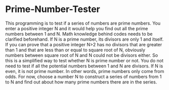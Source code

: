 # Prime-Number-Tester
This programming is to test if a series of numbers are prime numbers.
You enter a positive integer N and it would help you find out all the prime numbers between 1 and N.
Math knowledge behind codes needs to be clarified beforehand.
If N is a prime number, its divisors are only 1 and itself.
If you can prove that a positive integer N>2 has no divisors that are greater than 1 and that are less than or equal to square root of N, obviously numbers between square root of N and N could not be divisors either. So this is a simplified way to test whether N is prime number or not. You do not need to test if all the potential numbers between 1 and N are divisors.
If N is even, it is not prime number. In other words, prime numbers only come from odds.
For now, choose a number N to construct a series of numbers from 1 to N and find out about how many prime numbers there are in the series.

